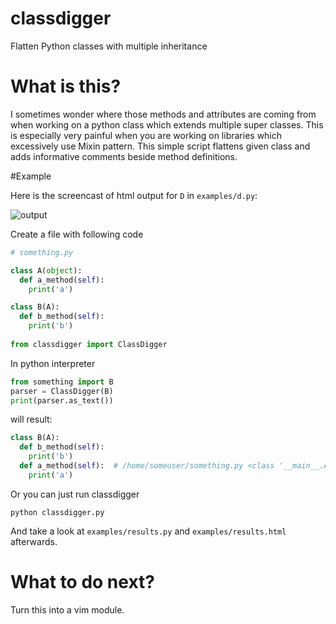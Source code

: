 # classdigger
Flatten Python classes with multiple inheritance

# What is this?
I sometimes wonder where those methods and attributes are coming from when working on a python class which extends multiple super classes. This is especially very painful when you are working on libraries which excessively use Mixin pattern. This simple script flattens given class and adds informative comments beside method definitions.

#Example

Here is the screencast of html output for ```D``` in  ```examples/d.py```:

![output](https://raw.githubusercontent.com/tatterdemalion/classdigger/master/output.gif)


Create a file with following code
```python
# something.py

class A(object):
  def a_method(self):
    print('a')

class B(A):
  def b_method(self):
    print('b')
    
from classdigger import ClassDigger
```

In python interpreter
```python
from something import B
parser = ClassDigger(B)
print(parser.as_text())
```

will result:

```python
class B(A):
  def b_method(self):
    print('b')
  def a_method(self):  # /home/someuser/something.py <class '__main__.A'>
    print('a')
```

Or you can just run classdigger

```
python classdigger.py
```

And take a look at ```examples/results.py``` and ```examples/results.html``` afterwards.

# What to do next?

Turn this into a vim module.
